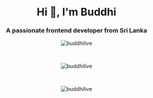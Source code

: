 <h1 align="center">Hi 👋, I'm Buddhi</h1>
<h3 align="center">A passionate frontend developer from Sri Lanka</h3>

<p align="center">
  <img align="center" src="https://github-readme-streak-stats.herokuapp.com/?user=buddhilive&" alt="buddhilive" />
</p>
</br>
<p align="center">
  <img align="center" src="https://github-readme-stats.vercel.app/api?username=Buddhilive&show_icons=true&theme=radical&count_private=true" alt="buddhilive" />
</p>
</br>
<p align="center">
  <img align="center" src="https://github-readme-stats.vercel.app/api/top-langs/?username=Buddhilive&layout=compact&langs_count=10" alt="buddhilive" />
</p>

